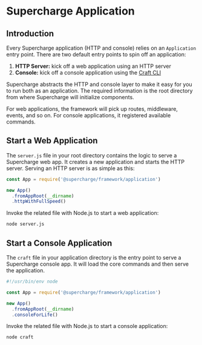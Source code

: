 # Supercharge Application


## Introduction
Every Supercharge application (HTTP and console) relies on an `Application` entry point. There are two default entry points to spin off an application:

1. **HTTP Server:** kick off a web application using an HTTP server
2. **Console:** kick off a console application using the [Craft CLI](/docs/{{version}}/craft-cli)

Supercharge abstracts the HTTP and console layer to make it easy for you to run both as an application. The required information is the root directory from where Supercharge will initialize components.

For web applications, the framework will pick up routes, middleware, events, and so on. For console applications, it registered available commands.


## Start a Web Application
The `server.js` file in your root directory contains the logic to serve a Supercharge web app. It creates a new application and starts the HTTP server. Serving an HTTP server is as simple as this:

```js
const App = require('@supercharge/framework/application')

new App()
  .fromAppRoot(__dirname)
  .httpWithFullSpeed()
```

Invoke the related file with Node.js to start a web application:

```bash
node server.js
```


## Start a Console Application
The `craft` file in your application directory is the entry point to serve a Supercharge console app. It will load the core commands and then serve the application.

```js
#!/usr/bin/env node

const App = require('@supercharge/framework/application')

new App()
  .fromAppRoot(__dirname)
  .consoleForLife()
```

Invoke the related file with Node.js to start a console application:

```bash
node craft
```

